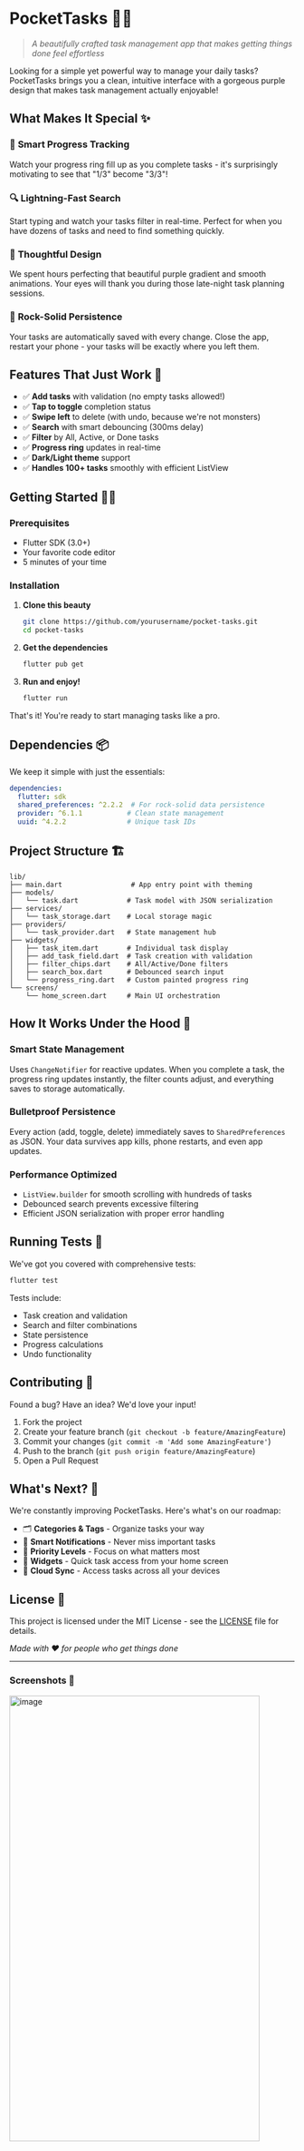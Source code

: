 # PocketTasks 📝✨

> *A beautifully crafted task management app that makes getting things done feel effortless*

Looking for a simple yet powerful way to manage your daily tasks? PocketTasks brings you a clean, intuitive interface with a gorgeous purple design that makes task management actually enjoyable! 

## What Makes It Special ✨

### 🎯 **Smart Progress Tracking**
Watch your progress ring fill up as you complete tasks - it's surprisingly motivating to see that "1/3" become "3/3"!

### 🔍 **Lightning-Fast Search** 
Start typing and watch your tasks filter in real-time. Perfect for when you have dozens of tasks and need to find something quickly.

### 🎨 **Thoughtful Design**
We spent hours perfecting that beautiful purple gradient and smooth animations. Your eyes will thank you during those late-night task planning sessions.

### 💾 **Rock-Solid Persistence**
Your tasks are automatically saved with every change. Close the app, restart your phone - your tasks will be exactly where you left them.

## Features That Just Work 🚀

- ✅ **Add tasks** with validation (no empty tasks allowed!)
- ✅ **Tap to toggle** completion status
- ✅ **Swipe left** to delete (with undo, because we're not monsters)
- ✅ **Search** with smart debouncing (300ms delay)
- ✅ **Filter** by All, Active, or Done tasks
- ✅ **Progress ring** updates in real-time
- ✅ **Dark/Light theme** support
- ✅ **Handles 100+ tasks** smoothly with efficient ListView

## Getting Started 🏃‍♀️

### Prerequisites
- Flutter SDK (3.0+)
- Your favorite code editor
- 5 minutes of your time

### Installation

1. **Clone this beauty**
   ```bash
   git clone https://github.com/yourusername/pocket-tasks.git
   cd pocket-tasks
   ```

2. **Get the dependencies**
   ```bash
   flutter pub get
   ```

3. **Run and enjoy!**
   ```bash
   flutter run
   ```

That's it! You're ready to start managing tasks like a pro.

## Dependencies 📦

We keep it simple with just the essentials:

```yaml
dependencies:
  flutter: sdk
  shared_preferences: ^2.2.2  # For rock-solid data persistence
  provider: ^6.1.1           # Clean state management
  uuid: ^4.2.2               # Unique task IDs
```

## Project Structure 🏗️

```
lib/
├── main.dart                 # App entry point with theming
├── models/
│   └── task.dart            # Task model with JSON serialization
├── services/
│   └── task_storage.dart    # Local storage magic
├── providers/
│   └── task_provider.dart   # State management hub
├── widgets/
│   ├── task_item.dart       # Individual task display
│   ├── add_task_field.dart  # Task creation with validation
│   ├── filter_chips.dart    # All/Active/Done filters
│   ├── search_box.dart      # Debounced search input
│   └── progress_ring.dart   # Custom painted progress ring
└── screens/
    └── home_screen.dart     # Main UI orchestration
```

## How It Works Under the Hood 🔧

### Smart State Management
Uses `ChangeNotifier` for reactive updates. When you complete a task, the progress ring updates instantly, the filter counts adjust, and everything saves to storage automatically.

### Bulletproof Persistence
Every action (add, toggle, delete) immediately saves to `SharedPreferences` as JSON. Your data survives app kills, phone restarts, and even app updates.

### Performance Optimized
- `ListView.builder` for smooth scrolling with hundreds of tasks
- Debounced search prevents excessive filtering
- Efficient JSON serialization with proper error handling

## Running Tests 🧪

We've got you covered with comprehensive tests:

```bash
flutter test
```

Tests include:
- Task creation and validation
- Search and filter combinations  
- State persistence
- Progress calculations
- Undo functionality

## Contributing 🤝

Found a bug? Have an idea? We'd love your input!

1. Fork the project
2. Create your feature branch (`git checkout -b feature/AmazingFeature`)
3. Commit your changes (`git commit -m 'Add some AmazingFeature'`)
4. Push to the branch (`git push origin feature/AmazingFeature`)
5. Open a Pull Request

## What's Next? 🚀

We're constantly improving PocketTasks. Here's what's on our roadmap:

- 🗂️ **Categories & Tags** - Organize tasks your way
- 🔔 **Smart Notifications** - Never miss important tasks
- 🌟 **Priority Levels** - Focus on what matters most
- 📱 **Widgets** - Quick task access from your home screen
- 🔄 **Cloud Sync** - Access tasks across all your devices

## License 📄

This project is licensed under the MIT License - see the [LICENSE](LICENSE) file for details.
 

*Made with ❤️ for people who get things done*

---

### Screenshots 📸

<img width="442" height="786" alt="image" src="https://github.com/user-attachments/assets/82b5d4d1-7bac-4f9f-b55b-a282304638b5" />
